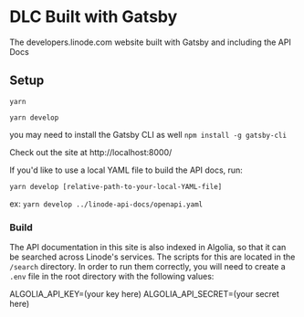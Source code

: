 # DLC Built with Gatsby

The developers.linode.com website built with Gatsby and including the API Docs

## Setup

`yarn`

`yarn develop`

you may need to install the Gatsby CLI as well `npm install -g gatsby-cli`

Check out the site at http://localhost:8000/

If you'd like to use a local YAML file to build the API docs, run:

`yarn develop [relative-path-to-your-local-YAML-file]`

ex: `yarn develop ../linode-api-docs/openapi.yaml`

### Build

The API documentation in this site is also indexed in Algolia, so that
it can be searched across Linode's services. The scripts for this are
located in the `/search` directory. In order to run them correctly,
you will need to create a `.env` file in the root directory with the
following values:

ALGOLIA_API_KEY=(your key here)
ALGOLIA_API_SECRET=(your secret here)
